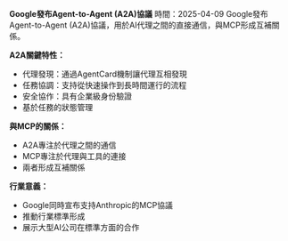 **Google發布Agent-to-Agent (A2A)協議**
時間：2025-04-09
Google發布Agent-to-Agent (A2A)協議，用於AI代理之間的直接通信，與MCP形成互補關係。

**A2A關鍵特性：**

* 代理發現：通過AgentCard機制讓代理互相發現
* 任務協調：支持從快速操作到長時間運行的流程
* 安全協作：具有企業級身份驗證
* 基於任務的狀態管理

**與MCP的關係：**

* A2A專注於代理之間的通信
* MCP專注於代理與工具的連接
* 兩者形成互補關係

**行業意義：**

* Google同時宣布支持Anthropic的MCP協議
* 推動行業標準形成
* 展示大型AI公司在標準方面的合作